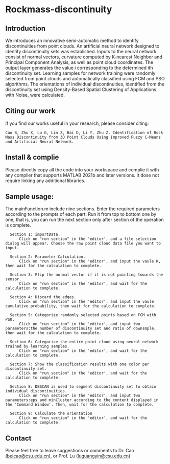 # Rockmass-discontinuity
## Introduction
We introduces an innovative semi-automatic method to identify discontinuities from point clouds. An artificial neural network designed to identify discontinuity sets was established. Inputs to the neural network consist of normal vectors, curvature computed by K-nearest Neighbor and Principal Component Analysis, as well as point cloud coordinates. The output layer generates the value i corresponding to the determined ith discontinuity set. Learning samples for network training were randomly selected from point clouds and automatically classified using FCM and PSO algorithms. The orientations of individual discontinuities, identified from the discontinuity set using Density-Based Spatial Clustering of Applications with Noise, were calculated.
## Citing our work
If you find our works useful in your research, please consider citing:

    Cao B, Zhu X, Lu G, Lin Z, Bai D, Li Y, Zhu Z. Identification of Rock Mass Discontinuity from 3D Point Clouds Using Improved Fuzzy C-Means and Artificial Neural Network. 
    
## Install & complie
Please directly copy all the code into your workspace and complie it with any complier that supports MATLAB 2021b and later versions. It dose not require linking any additional libraries.

## Sample usage:
The mainFunction.m include nine sections. Enter the required parameters according to the prompts of each part. Run it from top to bottom one by one, that is, you can run the next section only after section of the operation is complete.

      Section 1: importData.      
          Click on "run section" in the 'editor', and a file selection dialog will appear. Choose the raw point cloud data file you want to input.
          
      Section 2: Parameter Calculation.
          Click on "run section" in the 'editor', and input the vaule K, then wait for the calculation to complete.

      Section 3: Flip the normal vector if it is not pointing towards the sensor.
          Click on "run section" in the 'editor', and wait for the calculation to complete.

      Section 4: Discard the edges.
          Click on "run section" in the 'editor', and input the vaule cumulative probability, then wait for the calculation to complete.
          
      Section 5: Categorize randomly selected points based on FCM with PSO.
          Click on "run section" in the 'editor', and input two parameters:the number of discontinuity set and ratio of downsmple, then wait for the calculation to complete.

      Section 6: Categorize the entire point cloud using neural network trained by learning samples.
          Click on "run section" in the 'editor', and wait for the calculation to complete.
          
      Section 7: Show the classification results with one color per discontinuity set.
          Click on "run section" in the 'editor', and wait for the calculation to complete.
        
      Section 8: DBSCAN is used to segment discontinuity set to obtain individual discontinuities.
          Click on "run section" in the 'editor', and input two parameters:eps and minCluster according to the content displayed in the 'Command Window'. Then, wait for the calculation to complete.
          
      Section 9: Calculate the orientation
          Click on "run section" in the 'editor', and wait for the calculation to complete.
## Contact
Please feel free to leave suggestions or comments to Dr. Cao (beicao@csu.edu.cn), or Prof. Lu (luguangyin@csu.edu.cn)
